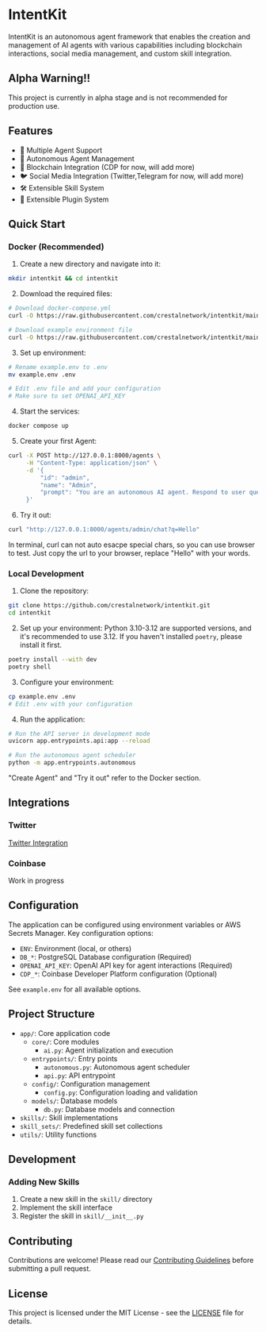 # IntentKit

IntentKit is an autonomous agent framework that enables the creation and management of AI agents with various capabilities including blockchain interactions, social media management, and custom skill integration.

## Alpha Warning!!

This project is currently in alpha stage and is not recommended for production use.

## Features

- 🤖 Multiple Agent Support
- 🔄 Autonomous Agent Management
- 🔗 Blockchain Integration (CDP for now, will add more)
- 🐦 Social Media Integration (Twitter,Telegram for now, will add more)
- 🛠️ Extensible Skill System
- 🔌 Extensible Plugin System

## Quick Start

### Docker (Recommended)
1. Create a new directory and navigate into it:
```bash
mkdir intentkit && cd intentkit
```

2. Download the required files:
```bash
# Download docker-compose.yml
curl -O https://raw.githubusercontent.com/crestalnetwork/intentkit/main/docker-compose.yml

# Download example environment file
curl -O https://raw.githubusercontent.com/crestalnetwork/intentkit/main/example.env
```

3. Set up environment:
```bash
# Rename example.env to .env
mv example.env .env

# Edit .env file and add your configuration
# Make sure to set OPENAI_API_KEY
```

4. Start the services:
```bash
docker compose up
```

5. Create your first Agent:
```bash
curl -X POST http://127.0.0.1:8000/agents \
     -H "Content-Type: application/json" \
     -d '{
         "id": "admin",
         "name": "Admin",
         "prompt": "You are an autonomous AI agent. Respond to user queries."
     }'
```

6. Try it out:
```bash
curl "http://127.0.0.1:8000/agents/admin/chat?q=Hello"
```
In terminal, curl can not auto esacpe special chars, so you can use browser to test. Just copy the url to your browser, replace "Hello" with your words.

### Local Development
1. Clone the repository:
```bash
git clone https://github.com/crestalnetwork/intentkit.git
cd intentkit
```

2. Set up your environment:
Python 3.10-3.12 are supported versions, and it's recommended to use 3.12.
If you haven't installed `poetry`, please install it first.
```bash
poetry install --with dev
poetry shell
```

3. Configure your environment:
```bash
cp example.env .env
# Edit .env with your configuration
```

4. Run the application:
```bash
# Run the API server in development mode
uvicorn app.entrypoints.api:app --reload

# Run the autonomous agent scheduler
python -m app.entrypoints.autonomous
```

"Create Agent" and "Try it out" refer to the Docker section.

## Integrations

### Twitter
[Twitter Integration](docs/twitter.md)

### Coinbase
Work in progress

## Configuration

The application can be configured using environment variables or AWS Secrets Manager. Key configuration options:

- `ENV`: Environment (local, or others)
- `DB_*`: PostgreSQL Database configuration (Required)
- `OPENAI_API_KEY`: OpenAI API key for agent interactions (Required)
- `CDP_*`: Coinbase Developer Platform configuration (Optional)

See `example.env` for all available options.

## Project Structure

- `app/`: Core application code
  - `core/`: Core modules
    - `ai.py`: Agent initialization and execution
  - `entrypoints/`: Entry points
    - `autonomous.py`: Autonomous agent scheduler
    - `api.py`: API entrypoint
  - `config/`: Configuration management
    - `config.py`: Configuration loading and validation
  - `models/`: Database models
    - `db.py`: Database models and connection
- `skills/`: Skill implementations
- `skill_sets/`: Predefined skill set collections
- `utils/`: Utility functions

## Development

### Adding New Skills

1. Create a new skill in the `skill/` directory
2. Implement the skill interface
3. Register the skill in `skill/__init__.py`

## Contributing

Contributions are welcome! Please read our [Contributing Guidelines](CONTRIBUTING.md) before submitting a pull request.

## License

This project is licensed under the MIT License - see the [LICENSE](LICENSE) file for details.
